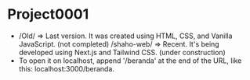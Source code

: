 # Project0001
- /Old/ => Last version. It was created using HTML, CSS, and Vanilla JavaScript. (not completed)
  /shaho-web/ => Recent. It's being developed using Next.js and Tailwind CSS. (under construction)
- To open it on localhost, append '/beranda' at the end of the URL, like this: localhost:3000/beranda.
